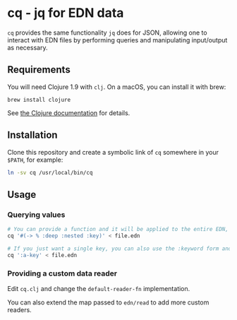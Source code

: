 # cq - jq for EDN data

`cq` provides the same functionality `jq` does for JSON, allowing one to interact with EDN files by performing queries and manipulating input/output as necessary.

## Requirements

You will need Clojure 1.9 with `clj`. On a macOS, you can install it with brew:

```
brew install clojure
```

See [the Clojure documentation](https://clojure.org/guides/deps_and_cli) for details.

## Installation

Clone this repository and create a symbolic link of `cq` somewhere in your `$PATH`, for example:

```bash
ln -sv cq /usr/local/bin/cq
```

## Usage

### Querying values

```bash
# You can provide a function and it will be applied to the entire EDN, printing its output in the end
cq '#(-> % :deep :nested :key)' < file.edn
```

```bash
# If you just want a single key, you can also use the :keyword form and it works just like Clojure
cq ':a-key' < file.edn
```

### Providing a custom data reader

Edit `cq.clj` and change the `default-reader-fn` implementation.

You can also extend the map passed to `edn/read` to add more custom readers.
